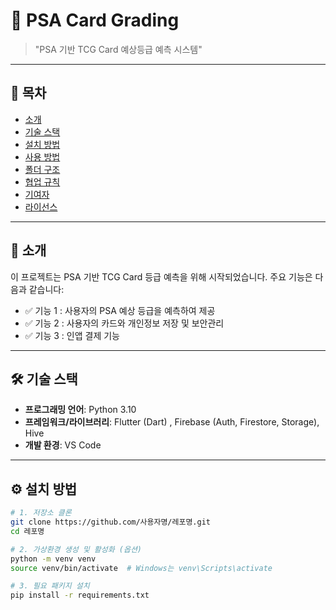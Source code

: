 # 📌 PSA Card Grading

> "PSA 기반 TCG Card 예상등급 예측 시스템"

---

## 🧾 목차

- [소개](#소개)
- [기술 스택](#기술-스택)
- [설치 방법](#설치-방법)
- [사용 방법](#사용-방법)
- [폴더 구조](#폴더-구조)
- [협업 규칙](#협업-규칙)
- [기여자](#기여자)
- [라이선스](#라이선스)

---

## 📖 소개

이 프로젝트는 PSA 기반 TCG Card 등급 예측을 위해 시작되었습니다. 주요 기능은 다음과 같습니다:

- ✅ 기능 1 : 사용자의 PSA 예상 등급을 예측하여 제공
- ✅ 기능 2 : 사용자의 카드와 개인정보 저장 및 보안관리
- ✅ 기능 3 : 인앱 결제 기능

---

## 🛠 기술 스택

- **프로그래밍 언어**: Python 3.10
- **프레임워크/라이브러리**: Flutter (Dart) , Firebase (Auth, Firestore, Storage), Hive
- **개발 환경**: VS Code

---

## ⚙️ 설치 방법

```bash
# 1. 저장소 클론
git clone https://github.com/사용자명/레포명.git
cd 레포명

# 2. 가상환경 생성 및 활성화 (옵션)
python -m venv venv
source venv/bin/activate  # Windows는 venv\Scripts\activate

# 3. 필요 패키지 설치
pip install -r requirements.txt
